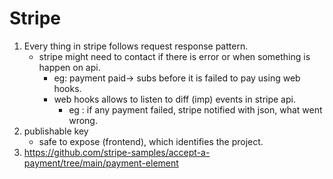 # Stripe
1. Every thing in stripe follows request response pattern.
    - stripe might need to contact if there is error or when something is happen on api.
        - eg: payment paid-> subs before it is failed to pay using web hooks.
        - web hooks allows to listen to diff (imp) events in stripe api.
            - eg : if any payment failed, stripe notified with json, what went wrong.
2. publishable key
    - safe to expose (frontend), which identifies the project.
3. https://github.com/stripe-samples/accept-a-payment/tree/main/payment-element